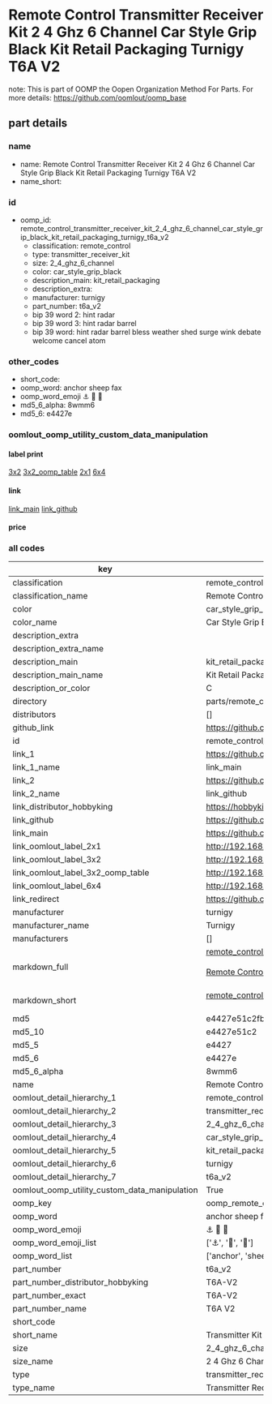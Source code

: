 # Remote Control Transmitter Receiver Kit 2 4 Ghz 6 Channel Car Style Grip Black Kit Retail Packaging Turnigy T6A V2  

note: This is part of OOMP the Oopen Organization Method For Parts. For more details: https://github.com/oomlout/oomp_base

##  part details
  







### name
* name: Remote Control Transmitter Receiver Kit 2 4 Ghz 6 Channel Car Style Grip Black Kit Retail Packaging Turnigy T6A V2
* name_short: 
### id
* oomp_id: remote_control_transmitter_receiver_kit_2_4_ghz_6_channel_car_style_grip_black_kit_retail_packaging_turnigy_t6a_v2
  * classification: remote_control
  * type: transmitter_receiver_kit
  * size: 2_4_ghz_6_channel
  * color: car_style_grip_black
  * description_main: kit_retail_packaging
  * description_extra: 
  * manufacturer: turnigy
  * part_number: t6a_v2
  * bip 39 word 2: hint radar
  * bip 39 word 3: hint radar barrel
  * bip 39 word: hint radar barrel bless weather shed surge wink debate welcome cancel atom

### other_codes
* short_code: 
* oomp_word: anchor sheep fax
* oomp_word_emoji :anchor: :sheep: :fax:
* md5_6_alpha: 8wmm6
* md5_6: e4427e






### oomlout_oomp_utility_custom_data_manipulation
#### label print
[3x2](http://192.168.1.245:1112/?label=oomp%208wmm6)
[3x2_oomp_table](http://192.168.1.108:1112/?label=oomp%208wmm6)
[2x1](http://192.168.1.242:1112/?label=oomp%208wmm6)
[6x4](http://192.168.1.55:1112/?label=oomp%208wmm6)    

#### link

[link_main](https://github.com/oomlout/oomlout_oomp_version_1_messy/tree/main/parts/remote_control_transmitter_receiver_kit_2_4_ghz_6_channel_car_style_grip_black_kit_retail_packaging_turnigy_t6a_v2) [link_github](https://github.com/oomlout/oomlout_oomp_version_1_messy/tree/main/parts/remote_control_transmitter_receiver_kit_2_4_ghz_6_channel_car_style_grip_black_kit_retail_packaging_turnigy_t6a_v2)                             

#### price







### all codes 
| key | value |  
| --- | --- |  
| classification | remote_control |  
| classification_name | Remote Control |  
| color | car_style_grip_black |  
| color_name | Car Style Grip Black |  
| description_extra |  |  
| description_extra_name |  |  
| description_main | kit_retail_packaging |  
| description_main_name | Kit Retail Packaging |  
| description_or_color | C  |  
| directory | parts/remote_control_transmitter_receiver_kit_2_4_ghz_6_channel_car_style_grip_black_kit_retail_packaging_turnigy_t6a_v2 |  
| distributors | [] |  
| github_link | https://github.com/oomlout/oomlout_oomp_part_src/tree/main/parts/remote_control_transmitter_receiver_kit_2_4_ghz_6_channel_car_style_grip_black_kit_retail_packaging_turnigy_t6a_v2 |  
| id | remote_control_transmitter_receiver_kit_2_4_ghz_6_channel_car_style_grip_black_kit_retail_packaging_turnigy_t6a_v2 |  
| link_1 | https://github.com/oomlout/oomlout_oomp_version_1_messy/tree/main/parts/remote_control_transmitter_receiver_kit_2_4_ghz_6_channel_car_style_grip_black_kit_retail_packaging_turnigy_t6a_v2 |  
| link_1_name | link_main |  
| link_2 | https://github.com/oomlout/oomlout_oomp_version_1_messy/tree/main/parts/remote_control_transmitter_receiver_kit_2_4_ghz_6_channel_car_style_grip_black_kit_retail_packaging_turnigy_t6a_v2 |  
| link_2_name | link_github |  
| link_distributor_hobbyking | https://hobbyking.com/en_us/turnigy-t6a-v2-afhds-mode-2-2-4ghz-6ch-transmitter-w-receiver.html |  
| link_github | https://github.com/oomlout/oomlout_oomp_version_1_messy/tree/main/parts/remote_control_transmitter_receiver_kit_2_4_ghz_6_channel_car_style_grip_black_kit_retail_packaging_turnigy_t6a_v2 |  
| link_main | https://github.com/oomlout/oomlout_oomp_version_1_messy/tree/main/parts/remote_control_transmitter_receiver_kit_2_4_ghz_6_channel_car_style_grip_black_kit_retail_packaging_turnigy_t6a_v2 |  
| link_oomlout_label_2x1 | http://192.168.1.242:1112/?label=oomp%208wmm6 |  
| link_oomlout_label_3x2 | http://192.168.1.245:1112/?label=oomp%208wmm6 |  
| link_oomlout_label_3x2_oomp_table | http://192.168.1.108:1112/?label=oomp%208wmm6 |  
| link_oomlout_label_6x4 | http://192.168.1.55:1112/?label=oomp%208wmm6 |  
| link_redirect | https://github.com/oomlout/oomlout_oomp_version_1_messy/tree/main/parts/remote_control_transmitter_receiver_kit_2_4_ghz_6_channel_car_style_grip_black_kit_retail_packaging_turnigy_t6a_v2 |  
| manufacturer | turnigy |  
| manufacturer_name | Turnigy |  
| manufacturers | [] |  
| markdown_full | [remote_control_transmitter_receiver_kit_2_4_ghz_6_channel_car_style_grip_black_kit_retail_packaging_turnigy_t6a_v2](none)<br>[](none)<br>[Remote Control Transmitter Receiver Kit 2 4 Ghz 6 Channel Car Style Grip Black Kit Retail Packaging Turnigy T6A V2](none)<br><br> |  
| markdown_short | [remote_control_transmitter_receiver_kit_2_4_ghz_6_channel_car_style_grip_black_kit_retail_packaging_turnigy_t6a_v2](none)<br><br> |  
| md5 | e4427e51c2fbdb4b157c517a25ac2b5e |  
| md5_10 | e4427e51c2 |  
| md5_5 | e4427 |  
| md5_6 | e4427e |  
| md5_6_alpha | 8wmm6 |  
| name | Remote Control Transmitter Receiver Kit 2 4 Ghz 6 Channel Car Style Grip Black Kit Retail Packaging Turnigy T6A V2 |  
| oomlout_detail_hierarchy_1 | remote_control |  
| oomlout_detail_hierarchy_2 | transmitter_receiver_kit |  
| oomlout_detail_hierarchy_3 | 2_4_ghz_6_channel |  
| oomlout_detail_hierarchy_4 | car_style_grip_black |  
| oomlout_detail_hierarchy_5 | kit_retail_packaging |  
| oomlout_detail_hierarchy_6 | turnigy |  
| oomlout_detail_hierarchy_7 | t6a_v2 |  
| oomlout_oomp_utility_custom_data_manipulation | True |  
| oomp_key | oomp_remote_control_transmitter_receiver_kit_2_4_ghz_6_channel_car_style_grip_black_kit_retail_packaging_turnigy_t6a_v2 |  
| oomp_word | anchor sheep fax |  
| oomp_word_emoji | :anchor: :sheep: :fax: |  
| oomp_word_emoji_list | [':anchor:', ':sheep:', ':fax:'] |  
| oomp_word_list | ['anchor', 'sheep', 'fax'] |  
| part_number | t6a_v2 |  
| part_number_distributor_hobbyking | T6A-V2 |  
| part_number_exact | T6A-V2 |  
| part_number_name | T6A V2 |  
| short_code |  |  
| short_name | Transmitter Kit 6 Channel |  
| size | 2_4_ghz_6_channel |  
| size_name | 2 4 Ghz 6 Channel |  
| type | transmitter_receiver_kit |  
| type_name | Transmitter Receiver Kit |  
